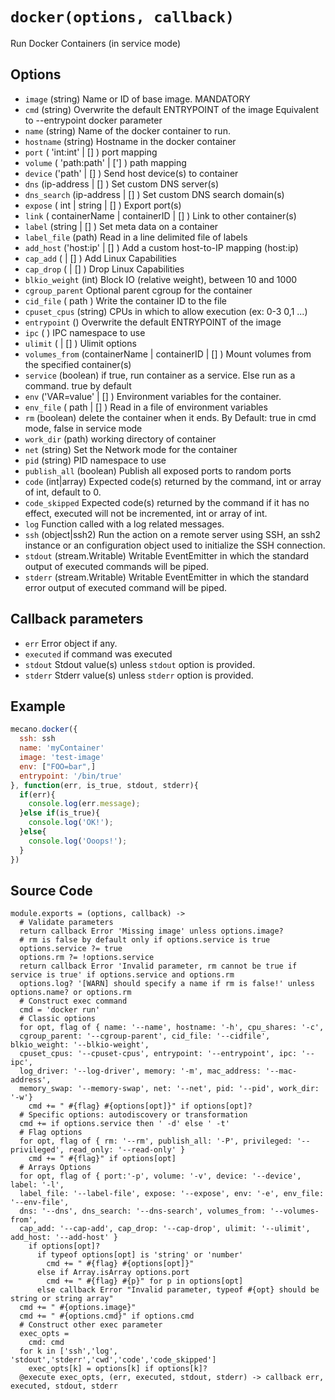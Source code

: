 
# `docker(options, callback)`

Run Docker Containers (in service mode)

## Options

*   `image` (string)
    Name or ID of base image. MANDATORY
*   `cmd` (string)
    Overwrite the default ENTRYPOINT of the image
    Equivalent to --entrypoint docker parameter
*   `name` (string)
    Name of the docker container to run.
*   `hostname` (string)
    Hostname in the docker container
*   `port` ( 'int:int' | [] )
    port mapping
*   `volume` ( 'path:path' | ['] )
    path mapping
*   `device` ('path' | [] )
    Send host device(s) to container
*   `dns` (ip-address | [] )
    Set custom DNS server(s)
*   `dns_search` (ip-address | [] )
    Set custom DNS search domain(s)
*   `expose` ( int | string | [] )
    Export port(s)
*   `link` ( containerName | containerID | [] )
    Link to other container(s)
*   `label` (string | [] )
    Set meta data on a container
*   `label_file` (path)
    Read in a line delimited file of labels
*   `add_host` ('host:ip' | [] )
    Add a custom host-to-IP mapping (host:ip)
*   `cap_add` ( | [] )
    Add Linux Capabilities
*   `cap_drop` ( | [] )
    Drop Linux Capabilities
*   `blkio_weight` (int)
    Block IO (relative weight), between 10 and 1000
*   `cgroup_parent`
    Optional parent cgroup for the container
*   `cid_file` ( path )
    Write the container ID to the file
*   `cpuset_cpus` (string)
    CPUs in which to allow execution (ex: 0-3 0,1 ...)
*   `entrypoint` ()
    Overwrite the default ENTRYPOINT of the image
*   `ipc` ( )
    IPC namespace to use
*   `ulimit`  ( | [] )
    Ulimit options
*   `volumes_from` (containerName | containerID | [] )
    Mount volumes from the specified container(s)
*   `service` (boolean)
    if true, run container as a service. Else run as a command. true by default
*   `env` ('VAR=value' | [] )
    Environment variables for the container.
*   `env_file` ( path | [] )
    Read in a file of environment variables
*   `rm` (boolean)
    delete the container when it ends. By Default: true in cmd mode, false in service mode
*   `work_dir` (path)
    working directory of container
*   `net` (string)
    Set the Network mode for the container
*   `pid` (string)
    PID namespace to use
*   `publish_all` (boolean)
    Publish all exposed ports to random ports
*   `code`   (int|array)
    Expected code(s) returned by the command, int or array of int, default to 0.
*   `code_skipped`
    Expected code(s) returned by the command if it has no effect, executed will
    not be incremented, int or array of int.
*   `log`
    Function called with a log related messages.
*   `ssh` (object|ssh2)
    Run the action on a remote server using SSH, an ssh2 instance or an
    configuration object used to initialize the SSH connection.
*   `stdout` (stream.Writable)
    Writable EventEmitter in which the standard output of executed commands will
    be piped.
*   `stderr` (stream.Writable)
    Writable EventEmitter in which the standard error output of executed command
    will be piped.

## Callback parameters

*   `err`
    Error object if any.
*   `executed`
    if command was executed
*   `stdout`
    Stdout value(s) unless `stdout` option is provided.
*   `stderr`
    Stderr value(s) unless `stderr` option is provided.

## Example

```javascript
mecano.docker({
  ssh: ssh
  name: 'myContainer'
  image: 'test-image'
  env: ["FOO=bar",]
  entrypoint: '/bin/true'
}, function(err, is_true, stdout, stderr){
  if(err){
    console.log(err.message);
  }else if(is_true){
    console.log('OK!');
  }else{
    console.log('Ooops!');
  }
})
```

## Source Code

    module.exports = (options, callback) ->
      # Validate parameters
      return callback Error 'Missing image' unless options.image?
      # rm is false by default only if options.service is true
      options.service ?= true
      options.rm ?= !options.service
      return callback Error 'Invalid parameter, rm cannot be true if service is true' if options.service and options.rm
      options.log? '[WARN] should specify a name if rm is false!' unless options.name? or options.rm
      # Construct exec command
      cmd = 'docker run'
      # Classic options
      for opt, flag of { name: '--name', hostname: '-h', cpu_shares: '-c',
      cgroup_parent: '--cgroup-parent', cid_file: '--cidfile', blkio_weight: '--blkio-weight',
      cpuset_cpus: '--cpuset-cpus', entrypoint: '--entrypoint', ipc: '--ipc',
      log_driver: '--log-driver', memory: '-m', mac_address: '--mac-address',
      memory_swap: '--memory-swap', net: '--net', pid: '--pid', work_dir: '-w'}
        cmd += " #{flag} #{options[opt]}" if options[opt]?
      # Specific options: autodiscovery or transformation
      cmd += if options.service then ' -d' else ' -t'
      # Flag options
      for opt, flag of { rm: '--rm', publish_all: '-P', privileged: '--privileged', read_only: '--read-only' }
        cmd += " #{flag}" if options[opt]
      # Arrays Options
      for opt, flag of { port:'-p', volume: '-v', device: '--device', label: '-l',
      label_file: '--label-file', expose: '--expose', env: '-e', env_file: '--env-file',
      dns: '--dns', dns_search: '--dns-search', volumes_from: '--volumes-from',
      cap_add: '--cap-add', cap_drop: '--cap-drop', ulimit: '--ulimit', add_host: '--add-host' }
        if options[opt]?
          if typeof options[opt] is 'string' or 'number'
            cmd += " #{flag} #{options[opt]}"
          else if Array.isArray options.port
            cmd += " #{flag} #{p}" for p in options[opt]
          else callback Error "Invalid parameter, typeof #{opt} should be string or string array"
      cmd += " #{options.image}"
      cmd += " #{options.cmd}" if options.cmd
      # Construct other exec parameter
      exec_opts =
        cmd: cmd
      for k in ['ssh','log', 'stdout','stderr','cwd','code','code_skipped']
        exec_opts[k] = options[k] if options[k]?
      @execute exec_opts, (err, executed, stdout, stderr) -> callback err, executed, stdout, stderr
